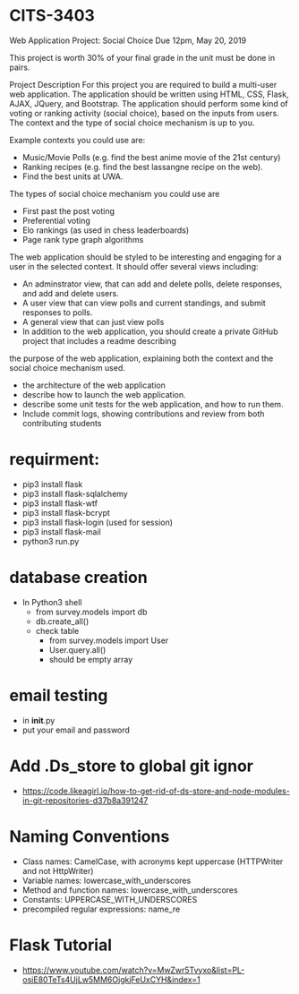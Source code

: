 # CITS-3403
Web Application Project: Social Choice
Due 12pm, May 20, 2019

This project is worth 30% of your final grade in the unit must be done in pairs.

Project Description
For this project you are required to build a multi-user web application. The application should be written using HTML, CSS, Flask, AJAX, JQuery, and Bootstrap. The application should perform some kind of voting or ranking activity (social choice), based on the inputs from users. The context and the type of social choice mechanism is up to you.

Example contexts you could use are:
  - Music/Movie Polls (e.g. find the best anime movie of the 21st century)
  - Ranking recipes (e.g. find the best lassangne recipe on the web).
  - Find the best units at UWA.
  
The types of social choice mechanism you could use are
  - First past the post voting
  - Preferential voting
  - Elo rankings (as used in chess leaderboards)
  - Page rank type graph algorithms
  
The web application should be styled to be interesting and engaging for a user in the selected context. It should offer several views     including:
  - An adminstrator view, that can add and delete polls, delete responses, and add and delete users.
  - A user view that can view polls and current standings, and submit responses to polls.
  - A general view that can just view polls
  - In addition to the web application, you should create a private GitHub project that includes a readme describing

the purpose of the web application, explaining both the context and the social choice mechanism used.
  - the architecture of the web application
  - describe how to launch the web application.
  - describe some unit tests for the web application, and how to run them.
  - Include commit logs, showing contributions and review from both contributing students

# requirment:
  - pip3 install flask 
  - pip3 install flask-sqlalchemy
  - pip3 install flask-wtf
  - pip3 install flask-bcrypt
  - pip3 install flask-login (used for session)
  - pip3 install flask-mail
  - python3 run.py

# database creation   
  - In Python3 shell 
    - from survey.models import db
    - db.create_all()
    - check table
      - from survey.models import User
      - User.query.all()
      - should be empty array

# email testing 
  - in __init__.py
  - put your email and password


# Add .Ds_store to global git ignor
  - https://code.likeagirl.io/how-to-get-rid-of-ds-store-and-node-modules-in-git-repositories-d37b8a391247

# Naming Conventions
  - Class names: CamelCase, with acronyms kept uppercase (HTTPWriter and not HttpWriter)
  - Variable names: lowercase_with_underscores
  - Method and function names: lowercase_with_underscores
  - Constants: UPPERCASE_WITH_UNDERSCORES
  - precompiled regular expressions: name_re

# Flask Tutorial
  - https://www.youtube.com/watch?v=MwZwr5Tvyxo&list=PL-osiE80TeTs4UjLw5MM6OjgkjFeUxCYH&index=1
